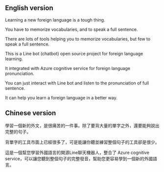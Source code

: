 ## English version

Learning a new foreign language is a tough thing. 

You have to memorize vocabularies, and to speak a full sentence. 

There are lots of tools helping you to memorize vocabularies, but few to speak a full sentence.

This is a Line bot (chatbot) open source project for foreign language learning.

It integrated with Azure cognitive service for foreign language pronunciation.

You can just interact with Line bot and listen to the pronunciation of full sentence. 

It can help you learn a foreign language in a better way.


## Chinese version

學習一個新的外文，是很痛苦的一件事。除了要背大量的單字之外，還要能夠說出完整的句子。

背單字的工具市面上已經很多了，可是能讓你聽並練習整個句子的工具卻是很少。

這是一個幫您學習外國語言的開源Line聊天機器人，整合了 Azure cognitive service，可以讓您聽到整個句子的完整發音，幫助您更容易學到一個新的外國語言。

